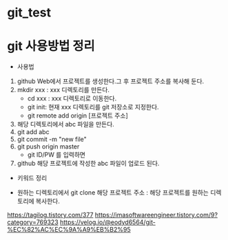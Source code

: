 # git_test
# git 사용방법 정리

* 사용법
1. github Web에서 프로젝트를 생성한다.그 후 프로젝트 주소를 복사해 둔다.
2. mkdir xxx : xxx 디렉토리를 만든다.
   - cd xxx : xxx 디렉토리로 이동한다.
   - git init: 현재 xxx 디렉토리를 git 저장소로 지정한다.
   - git remote add origin [프로젝트 주소]
3. 해당 디렉토리에서 abc 파일을 만든다.
4. git add abc 
5. git commit -m "new file"
6. git push origin master
   - git ID/PW 를 입력하면
7. github 해당 프로젝트에 작성한 abc 파일이 업로드 된다.



* 키워드 정리
- 원하는 디렉토리에서 git clone 해당 프로젝트 주소 : 해당 프로젝트를 원하는 디렉토리에 복사한다.


https://tagilog.tistory.com/377
https://imasoftwareengineer.tistory.com/9?category=769323
https://velog.io/@eodyd6564/git-%EC%82%AC%EC%9A%A9%EB%B2%95
